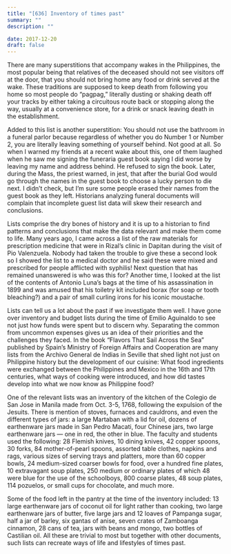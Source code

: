 ```yaml
---
title: "[636] Inventory of times past"
summary: ""
description: ""

date: 2017-12-20
draft: false
---
```


There are many superstitions that accompany wakes in the Philippines, the most popular being that relatives of the deceased should not see visitors off at the door, that you should not bring home any food or drink served at the wake. These traditions are supposed to keep death from following you home so most people do “pagpag,” literally dusting or shaking death off your tracks by either taking a circuitous route back or stopping along the way, usually at a convenience store, for a drink or snack leaving death in the establishment.

Added to this list is another superstition: You should not use the bathroom in a funeral parlor because regardless of whether you do Number 1 or Number 2, you are literally leaving something of yourself behind. Not good at all. So when I warned my friends at a recent wake about this, one of them laughed when he saw me signing the funeraria guest book saying I did worse by leaving my name and address behind. He refused to sign the book. Later, during the Mass, the priest warned, in jest, that after the burial God would go through the names in the guest book to choose a lucky person to die next. I didn’t check, but I’m sure some people erased their names from the guest book as they left. Historians analyzing funeral documents will complain that incomplete guest list data will skew their research and conclusions.

Lists comprise the dry bones of history and it is up to a historian to find patterns and conclusions that make the data relevant and make them come to life. Many years ago, I came across a list of the raw materials for prescription medicine that were in Rizal’s clinic in Dapitan during the visit of Pio Valenzuela. Nobody had taken the trouble to give these a second look so I showed the list to a medical doctor and he said these were mixed and prescribed for people afflicted with syphilis! Next question that has remained unanswered is who was this for? Another time, I looked at the list of the contents of Antonio Luna’s bags at the time of his assassination in 1899 and was amused that his toiletry kit included borax (for soap or tooth bleaching?) and a pair of small curling irons for his iconic moustache.

Lists can tell us a lot about the past if we investigate them well. I have gone over inventory and budget lists during the time of Emilio Aguinaldo to see not just how funds were spent but to discern why. Separating the common from uncommon expenses gives us an idea of their priorities and the challenges they faced. In the book “Flavors That Sail Across the Sea” published by Spain’s Ministry of Foreign Affairs and Cooperation are many lists from the Archivo General de Indias in Seville that shed light not just on Philippine history but the development of our cuisine: What food ingredients were exchanged between the Philippines and Mexico in the 16th and 17th centuries, what ways of cooking were introduced, and how did tastes develop into what we now know as Philippine food?

One of the relevant lists was an inventory of the kitchen of the Colegio de San Jose in Manila made from Oct. 3-5, 1768, following the expulsion of the Jesuits. There is mention of stoves, furnaces and cauldrons, and even the different types of jars: a large Martaban with a lid for oil, dozens of earthenware jars made in San Pedro Macati, four Chinese jars, two large earthenware jars — one in red, the other in blue. The faculty and students used the following: 28 Flemish knives, 10 dining knives, 42 copper spoons, 30 forks, 84 mother-of-pearl spoons, assorted table clothes, napkins and rags, various sizes of serving trays and platters, more than 60 copper bowls, 24 medium-sized coarser bowls for food, over a hundred fine plates, 10 extravagant soup plates, 250 medium or ordinary plates of which 48 were blue for the use of the schoolboys, 800 coarse plates, 48 soup plates, 114 pozuelos, or small cups for chocolate, and much more.

Some of the food left in the pantry at the time of the inventory included: 13 large earthenware jars of coconut oil for light rather than cooking, two large earthenware jars of butter, five large jars and 12 loaves of Pampanga sugar, half a jar of barley, six gantas of anise, seven crates of Zamboanga cinnamon, 28 cans of tea, jars with beans and mongo, two bottles of Castilian oil. All these are trivial to most but together with other documents, such lists can recreate ways of life and lifestyles of times past.
